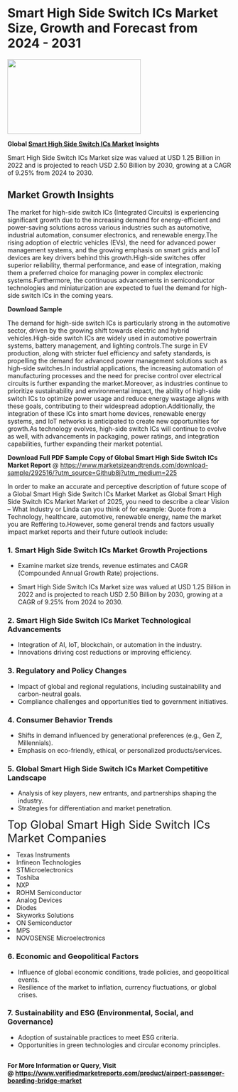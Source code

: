 <H1>Smart High Side Switch ICs Market Size, Growth and Forecast from 2024 - 2031</H1><img class="aligncenter size-medium wp-image-584254" src="https://thirdeyenews.in/wp-content/uploads/2024/09/Global-Market-Research-300x168.jpeg" alt="" width="300" height="168" /><p><strong>Global&nbsp;<a href="https://www.marketsizeandtrends.com/download-sample/292516/?utm_source=Github8j?utm_medium=225">Smart High Side Switch ICs Market</a> Insights</strong></p><p>Smart High Side Switch ICs Market size was valued at USD 1.25 Billion in 2022 and is projected to reach USD 2.50 Billion by 2030, growing at a CAGR of 9.25% from 2024 to 2030.</p><p><h2>Market Growth Insights</h2> <p>The market for high-side switch ICs (Integrated Circuits) is experiencing significant growth due to the increasing demand for energy-efficient and power-saving solutions across various industries such as automotive, industrial automation, consumer electronics, and renewable energy.The rising adoption of electric vehicles (EVs), the need for advanced power management systems, and the growing emphasis on smart grids and IoT devices are key drivers behind this growth.High-side switches offer superior reliability, thermal performance, and ease of integration, making them a preferred choice for managing power in complex electronic systems.Furthermore, the continuous advancements in semiconductor technologies and miniaturization are expected to fuel the demand for high-side switch ICs in the coming years.</p> <p><strong>Download Sample</strong></p> <p>The demand for high-side switch ICs is particularly strong in the automotive sector, driven by the growing shift towards electric and hybrid vehicles.High-side switch ICs are widely used in automotive powertrain systems, battery management, and lighting controls.The surge in EV production, along with stricter fuel efficiency and safety standards, is propelling the demand for advanced power management solutions such as high-side switches.In industrial applications, the increasing automation of manufacturing processes and the need for precise control over electrical circuits is further expanding the market.Moreover, as industries continue to prioritize sustainability and environmental impact, the ability of high-side switch ICs to optimize power usage and reduce energy wastage aligns with these goals, contributing to their widespread adoption.Additionally, the integration of these ICs into smart home devices, renewable energy systems, and IoT networks is anticipated to create new opportunities for growth.As technology evolves, high-side switch ICs will continue to evolve as well, with advancements in packaging, power ratings, and integration capabilities, further expanding their market potential.<p><span class=""><strong>Download Full PDF Sample Copy of Global Smart High Side Switch ICs Market Report</strong> @ <a href="https://www.marketsizeandtrends.com/download-sample/292516/?utm_source=Github8j?utm_medium=225" target="_blank">https://www.marketsizeandtrends.com/download-sample/292516/?utm_source=Github8j?utm_medium=225</a></span></p><p>In order to make an accurate and perceptive description of future scope of a Global&nbsp;Smart High Side Switch ICs Market Market as Global&nbsp;Smart High Side Switch ICs Market Market of 2025, you need to describe a clear Vision &ndash; What Industry or Linda can you think of for example: Quote from a Technology, healthcare, automotive, renewable energy, name the market you are Reffering to.However, some general trends and factors usually impact market reports and their future outlook include:</p><h3>1.&nbsp;<strong>Smart High Side Switch ICs Market Growth Projections</strong></h3><ul><li>Examine market size trends, revenue estimates and CAGR (Compounded Annual Growth Rate) projections.</li><li><p>Smart High Side Switch ICs Market size was valued at USD 1.25 Billion in 2022 and is projected to reach USD 2.50 Billion by 2030, growing at a CAGR of 9.25% from 2024 to 2030.</p></li></ul><h3>2.&nbsp;<strong>Smart High Side Switch ICs Market Technological Advancements</strong></h3><ul><li>Integration of AI, IoT, blockchain, or automation in the industry.</li><li>Innovations driving cost reductions or improving efficiency.</li></ul><h3>3.&nbsp;<strong>Regulatory and Policy Changes</strong></h3><ul><li>Impact of global and regional regulations, including sustainability and carbon-neutral goals.</li><li>Compliance challenges and opportunities tied to government initiatives.</li></ul><h3>4.&nbsp;<strong>Consumer Behavior Trends</strong></h3><ul><li>Shifts in demand influenced by generational preferences (e.g., Gen Z, Millennials).</li><li>Emphasis on eco-friendly, ethical, or personalized products/services.</li></ul><h3>5.&nbsp;<strong>Global Smart High Side Switch ICs Market Competitive Landscape</strong></h3><ul><li>Analysis of key players, new entrants, and partnerships shaping the industry.</li><li>Strategies for differentiation and market penetration.</li></ul><p data-pm-slice="1 1 []"><span style="color: inherit; font-family: inherit; font-size: 25px;">Top Global Smart High Side Switch ICs Market Companies</span></p><div class="" data-test-id=""><p><li>Texas Instruments</li><li> Infineon Technologies</li><li> STMicroelectronics</li><li> Toshiba</li><li> NXP</li><li> ROHM Semiconductor</li><li> Analog Devices</li><li> Diodes</li><li> Skyworks Solutions</li><li> ON Semiconductor</li><li> MPS</li><li> NOVOSENSE Microelectronics</li></p></div><h3>6.&nbsp;<strong>Economic and Geopolitical Factors</strong></h3><ul><li>Influence of global economic conditions, trade policies, and geopolitical events.</li><li>Resilience of the market to inflation, currency fluctuations, or global crises.</li></ul><h3>7.&nbsp;<strong>Sustainability and ESG (Environmental, Social, and Governance)</strong></h3><ul><li>Adoption of sustainable practices to meet ESG criteria.</li><li>Opportunities in green technologies and circular economy principles.</li></ul><h2><strong style="font-size: 14px;">For More Information or Query, Visit @&nbsp;</strong><a style="background-color: #ffffff; font-size: 14px;" href="https://www.marketsizeandtrends.com/report/smart-high-side-switch-ics-market/" target="_blank">https://www.verifiedmarketreports.com/product/airport-passenger-boarding-bridge-market</a></h2>